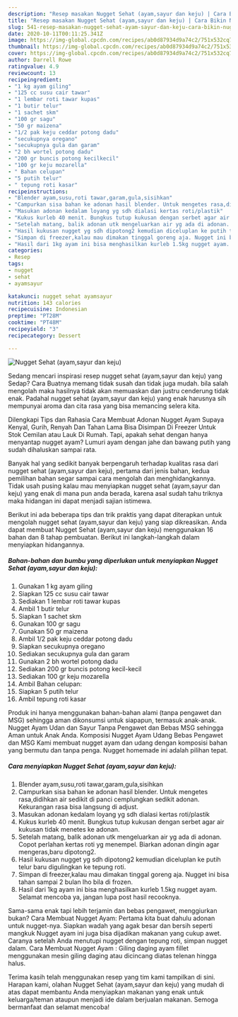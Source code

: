 ```yaml
---
description: "Resep masakan Nugget Sehat (ayam,sayur dan keju) | Cara Bikin Nugget Sehat (ayam,sayur dan keju) Yang Lezat"
title: "Resep masakan Nugget Sehat (ayam,sayur dan keju) | Cara Bikin Nugget Sehat (ayam,sayur dan keju) Yang Lezat"
slug: 541-resep-masakan-nugget-sehat-ayam-sayur-dan-keju-cara-bikin-nugget-sehat-ayam-sayur-dan-keju-yang-lezat
date: 2020-10-11T00:11:25.341Z
image: https://img-global.cpcdn.com/recipes/ab0d87934d9a74c2/751x532cq70/nugget-sehat-ayamsayur-dan-keju-foto-resep-utama.jpg
thumbnail: https://img-global.cpcdn.com/recipes/ab0d87934d9a74c2/751x532cq70/nugget-sehat-ayamsayur-dan-keju-foto-resep-utama.jpg
cover: https://img-global.cpcdn.com/recipes/ab0d87934d9a74c2/751x532cq70/nugget-sehat-ayamsayur-dan-keju-foto-resep-utama.jpg
author: Darrell Rowe
ratingvalue: 4.9
reviewcount: 13
recipeingredient:
- "1 kg ayam giling"
- "125 cc susu cair tawar"
- "1 lembar roti tawar kupas"
- "1 butir telur"
- "1 sachet skm"
- "100 gr sagu"
- "50 gr maizena"
- "1/2 pak keju ceddar potong dadu"
- "secukupnya oregano"
- "secukupnya gula dan garam"
- "2 bh wortel potong dadu"
- "200 gr buncis potong kecilkecil"
- "100 gr keju mozarella"
- " Bahan celupan"
- "5 putih telur"
- " tepung roti kasar"
recipeinstructions:
- "Blender ayam,susu,roti tawar,garam,gula,sisihkan"
- "Campurkan sisa bahan ke adonan hasil blender. Untuk mengetes rasa,didihkan air sedikit di panci cemplungkan sedikit adonan. Kekurangan rasa bisa langsung di adjust."
- "Masukan adonan kedalam loyang yg sdh dialasi kertas roti/plastik"
- "Kukus kurleb 40 menit. Bungkus tutup kukusan dengan serbet agar air kukusan tidak menetes ke adonan."
- "Setelah matang, balik adonan utk mengeluarkan air yg ada di adonan. Copot perlahan kertas roti yg menempel. Biarkan adonan dingin agar mengeras,baru dipotong2."
- "Hasil kukusan nugget yg sdh dipotong2 kemudian diceluplan ke putih telur baru digulingkan ke tepung roti."
- "Simpan di freezer,kalau mau dimakan tinggal goreng aja. Nugget ini bisa tahan sampai 2 bulan lho bila di frozen."
- "Hasil dari 1kg ayam ini bisa menghasilkan kurleb 1.5kg nugget ayam. Selamat mencoba ya, jangan lupa post hasil recooknya."
categories:
- Resep
tags:
- nugget
- sehat
- ayamsayur

katakunci: nugget sehat ayamsayur 
nutrition: 143 calories
recipecuisine: Indonesian
preptime: "PT28M"
cooktime: "PT48M"
recipeyield: "3"
recipecategory: Dessert

---
```



![Nugget Sehat (ayam,sayur dan keju)](https://img-global.cpcdn.com/recipes/ab0d87934d9a74c2/751x532cq70/nugget-sehat-ayamsayur-dan-keju-foto-resep-utama.jpg)

Sedang mencari inspirasi resep nugget sehat (ayam,sayur dan keju) yang Sedap? Cara Buatnya memang tidak susah dan tidak juga mudah. bila salah mengolah maka hasilnya tidak akan memuaskan dan justru cenderung tidak enak. Padahal nugget sehat (ayam,sayur dan keju) yang enak harusnya sih mempunyai aroma dan cita rasa yang bisa memancing selera kita.

Dilengkapi Tips dan Rahasia Cara Membuat Adonan Nugget Ayam Supaya Kenyal, Gurih, Renyah Dan Tahan Lama Bisa Disimpan Di Freezer Untuk Stok Cemilan atau Lauk Di Rumah. Tapi, apakah sehat dengan hanya menyantap nugget ayam? Lumuri ayam dengan jahe dan bawang putih yang sudah dihaluskan sampai rata.

Banyak hal yang sedikit banyak berpengaruh terhadap kualitas rasa dari nugget sehat (ayam,sayur dan keju), pertama dari jenis bahan, kedua pemilihan bahan segar sampai cara mengolah dan menghidangkannya. Tidak usah pusing kalau mau menyiapkan nugget sehat (ayam,sayur dan keju) yang enak di mana pun anda berada, karena asal sudah tahu triknya maka hidangan ini dapat menjadi sajian istimewa.


Berikut ini ada beberapa tips dan trik praktis yang dapat diterapkan untuk mengolah nugget sehat (ayam,sayur dan keju) yang siap dikreasikan. Anda dapat membuat Nugget Sehat (ayam,sayur dan keju) menggunakan 16 bahan dan 8 tahap pembuatan. Berikut ini langkah-langkah dalam menyiapkan hidangannya.

<!--inarticleads1-->

##### Bahan-bahan dan bumbu yang diperlukan untuk menyiapkan Nugget Sehat (ayam,sayur dan keju):

1. Gunakan 1 kg ayam giling
1. Siapkan 125 cc susu cair tawar
1. Sediakan 1 lembar roti tawar kupas
1. Ambil 1 butir telur
1. Siapkan 1 sachet skm
1. Gunakan 100 gr sagu
1. Gunakan 50 gr maizena
1. Ambil 1/2 pak keju ceddar potong dadu
1. Siapkan secukupnya oregano
1. Sediakan secukupnya gula dan garam
1. Gunakan 2 bh wortel potong dadu
1. Sediakan 200 gr buncis potong kecil-kecil
1. Sediakan 100 gr keju mozarella
1. Ambil  Bahan celupan:
1. Siapkan 5 putih telur
1. Ambil  tepung roti kasar


Produk ini hanya menggunakan bahan-bahan alami (tanpa pengawet dan MSG) sehingga aman dikonsumsi untuk siapapun, termasuk anak-anak. Nugget Ayam Udan dan Sayur Tanpa Pengawet dan Bebas MSG sehingga Aman untuk Anak Anda. Komposisi Nugget Ayam Udang Bebas Pengawet dan MSG Kami membuat nugget ayam dan udang dengan komposisi bahan yang bermutu dan tanpa penga. Nugget homemade ini adalah pilihan tepat. 

<!--inarticleads2-->

##### Cara menyiapkan Nugget Sehat (ayam,sayur dan keju):

1. Blender ayam,susu,roti tawar,garam,gula,sisihkan
1. Campurkan sisa bahan ke adonan hasil blender. Untuk mengetes rasa,didihkan air sedikit di panci cemplungkan sedikit adonan. Kekurangan rasa bisa langsung di adjust.
1. Masukan adonan kedalam loyang yg sdh dialasi kertas roti/plastik
1. Kukus kurleb 40 menit. Bungkus tutup kukusan dengan serbet agar air kukusan tidak menetes ke adonan.
1. Setelah matang, balik adonan utk mengeluarkan air yg ada di adonan. Copot perlahan kertas roti yg menempel. Biarkan adonan dingin agar mengeras,baru dipotong2.
1. Hasil kukusan nugget yg sdh dipotong2 kemudian diceluplan ke putih telur baru digulingkan ke tepung roti.
1. Simpan di freezer,kalau mau dimakan tinggal goreng aja. Nugget ini bisa tahan sampai 2 bulan lho bila di frozen.
1. Hasil dari 1kg ayam ini bisa menghasilkan kurleb 1.5kg nugget ayam. Selamat mencoba ya, jangan lupa post hasil recooknya.


Sama-sama enak tapi lebih terjamin dan bebas pengawet, menggiurkan bukan? Cara Membuat Nugget Ayam: Pertama kita buat dahulu adonan untuk nugget-nya. Siapkan wadah yang agak besar dan bersih seperti mangkuk Nugget ayam ini juga bisa dijadikan makanan yang cukup awet. Caranya setelah Anda menutupi nugget dengan tepung roti, simpan nugget dalam. Cara Membuat Nugget Ayam : Giling daging ayam fillet menggunakan mesin giling daging atau dicincang diatas telenan hingga halus. 

Terima kasih telah menggunakan resep yang tim kami tampilkan di sini. Harapan kami, olahan Nugget Sehat (ayam,sayur dan keju) yang mudah di atas dapat membantu Anda menyiapkan makanan yang enak untuk keluarga/teman ataupun menjadi ide dalam berjualan makanan. Semoga bermanfaat dan selamat mencoba!
